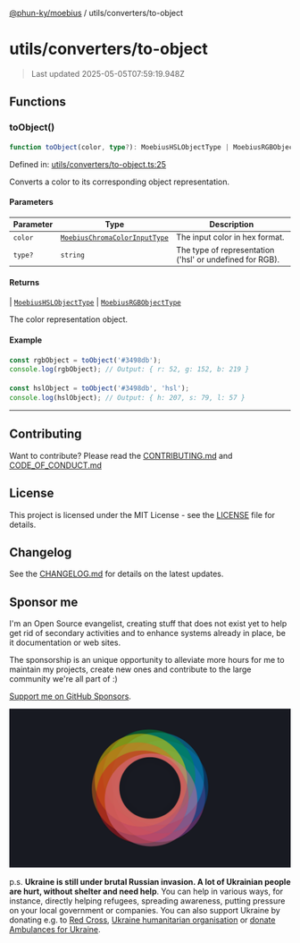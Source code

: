 [@phun-ky/moebius](../../README.md) / utils/converters/to-object

# utils/converters/to-object

> Last updated 2025-05-05T07:59:19.948Z

##

## Functions

### toObject()

```ts
function toObject(color, type?): MoebiusHSLObjectType | MoebiusRGBObjectType;
```

Defined in: [utils/converters/to-object.ts:25](https://github.com/phun-ky/moebius/blob/main/src/utils/converters/to-object.ts#L25)

Converts a color to its corresponding object representation.

#### Parameters

| Parameter | Type                                                                        | Description                                              |
| --------- | --------------------------------------------------------------------------- | -------------------------------------------------------- |
| `color`   | [`MoebiusChromaColorInputType`](../../types.md#moebiuschromacolorinputtype) | The input color in hex format.                           |
| `type?`   | `string`                                                                    | The type of representation ('hsl' or undefined for RGB). |

#### Returns

\| [`MoebiusHSLObjectType`](../../types.md#moebiushslobjecttype)
\| [`MoebiusRGBObjectType`](../../types.md#moebiusrgbobjecttype)

The color representation object.

#### Example

```ts
const rgbObject = toObject('#3498db');
console.log(rgbObject); // Output: { r: 52, g: 152, b: 219 }

const hslObject = toObject('#3498db', 'hsl');
console.log(hslObject); // Output: { h: 207, s: 79, l: 57 }
```

---

## Contributing

Want to contribute? Please read the [CONTRIBUTING.md](https://github.com/phun-ky/moebius/blob/main/CONTRIBUTING.md) and [CODE_OF_CONDUCT.md](https://github.com/phun-ky/moebius/blob/main/CODE_OF_CONDUCT.md)

## License

This project is licensed under the MIT License - see the [LICENSE](https://github.com/phun-ky/moebius/blob/main/LICENSE) file for details.

## Changelog

See the [CHANGELOG.md](https://github.com/phun-ky/moebius/blob/main/CHANGELOG.md) for details on the latest updates.

## Sponsor me

I'm an Open Source evangelist, creating stuff that does not exist yet to help get rid of secondary activities and to enhance systems already in place, be it documentation or web sites.

The sponsorship is an unique opportunity to alleviate more hours for me to maintain my projects, create new ones and contribute to the large community we're all part of :)

[Support me on GitHub Sponsors](https://github.com/sponsors/phun-ky).

![logo](https://github.com/phun-ky/moebius/blob/main/public/images/logo/logo-ring.png?raw=true)

p.s. **Ukraine is still under brutal Russian invasion. A lot of Ukrainian people are hurt, without shelter and need help**. You can help in various ways, for instance, directly helping refugees, spreading awareness, putting pressure on your local government or companies. You can also support Ukraine by donating e.g. to [Red Cross](https://www.icrc.org/en/donate/ukraine), [Ukraine humanitarian organisation](https://savelife.in.ua/en/donate-en/#donate-army-card-weekly) or [donate Ambulances for Ukraine](https://www.gofundme.com/f/help-to-save-the-lives-of-civilians-in-a-war-zone).
